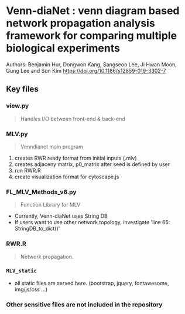 Venn-diaNet : venn diagram based network propagation analysis framework for comparing multiple biological experiments
======

Authors: Benjamin Hur, Dongwon Kang, Sangseon Lee, Ji Hwan Moon, Gung Lee and Sun Kim
https://doi.org/10.1186/s12859-019-3302-7

Key files
--------

### view.py
> Handles I/O between front-end & back-end

### MLV.py 
> Venndianet main program 

1. creates RWR ready format from initial inputs (.mlv)
2. creates adjaceny matrix, p0_matrix after seed is defined by user
3. run RWR.R
4. create visualization format for cytoscape.js

### FL_MLV_Methods_v6.py
> Function Library for MLV

- Currently, Venn-diaNet uses String DB
- If users want to use other network topology, investigate 'line 65: StringDB_to_dict()'

### RWR.R
> Network propagation.


### ```MLV_static```
- all static files are served here. (bootstrap, jquery, fontawesome, img/js/css ...)


### Other sensitive files are not included in the repository
